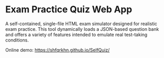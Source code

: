 # Exam Practice Quiz Web App

A self-contained, single-file HTML exam simulator designed for realistic exam practice. This tool dynamically loads a JSON-based question bank and offers a variety of features intended to emulate real test-taking conditions.

Online demo: https://shfqrkhn.github.io/SelfQuiz/

